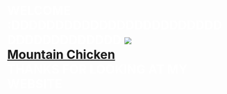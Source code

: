 <head>
<style> 
body {
  background-image: url("https://img.freepik.com/free-photo/river-surrounded-by-forests-cloudy-sky-thuringia-germany_181624-30863.jpg?w=1380&t=st=1668456497~exp=1668457097~hmac=af34558ba00d245850c6ecc10f8c515247fd06aa82347f253e5a9bb8d4771b1b");
}
</style>
</head>
<title> Florthy's Site </title>
<h1><FONT COLOR="white"> WELCOME :DDDDDDDDDDDDDDDDDDDDDDDDDDDDDDDDDDDDD
<img src="https://user-images.githubusercontent.com/115503492/195818402-6b24be7d-d0ce-42da-ac8a-3cf759217118.png">
<a href="mountainchickens.html"><br>Mountain Chicken</a>
<br>
<b> THANKS FOR LOOKING AT MY WEBSITE
  

